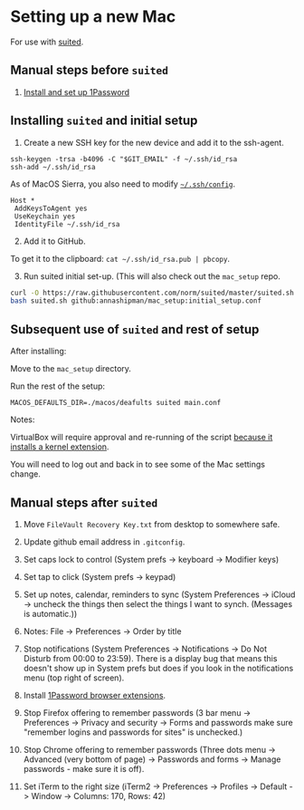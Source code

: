 # Setting up a new Mac

For use with [suited](https://github.com/norm/suited).

## Manual steps before `suited`

1. [Install and set up 1Password](/docs/1Password_setup.md)

## Installing `suited` and initial setup

1. Create a new SSH key for the new device and add it to the ssh-agent.

```
ssh-keygen -trsa -b4096 -C "$GIT_EMAIL" -f ~/.ssh/id_rsa
ssh-add ~/.ssh/id_rsa
```

As of MacOS Sierra, you also need to modify [`~/.ssh/config`](https://help.github.com/enterprise/2.12/user/articles/generating-a-new-ssh-key-and-adding-it-to-the-ssh-agent/).

```
Host *
 AddKeysToAgent yes
 UseKeychain yes
 IdentityFile ~/.ssh/id_rsa
```


2. Add it to GitHub.

To get it to the clipboard: `cat ~/.ssh/id_rsa.pub | pbcopy`.

3. Run suited initial set-up. (This will also check out the `mac_setup` repo.

```bash
curl -O https://raw.githubusercontent.com/norm/suited/master/suited.sh
bash suited.sh github:annashipman/mac_setup:initial_setup.conf
```

## Subsequent use of `suited` and rest of setup

After installing:

Move to the `mac_setup` directory.

Run the rest of the setup:

```
MACOS_DEFAULTS_DIR=./macos/deafults suited main.conf
```

Notes:

VirtualBox will require approval and re-running of the script [because it installs a kernel extension](https://developer.apple.com/library/content/technotes/tn2459/_index.html).

You will need to log out and back in to see some of the Mac settings change.

## Manual steps after `suited`

1. Move `FileVault Recovery Key.txt` from desktop to somewhere safe.

2. Update github email address in `.gitconfig`.

3. Set caps lock to control (System prefs -> keyboard -> Modifier keys)

4. Set tap to click (System prefs -> keypad)

5. Set up notes, calendar, reminders to sync (System Preferences -> iCloud -> uncheck the things then select the things I want to synch. (Messages is automatic.))

6. Notes: File -> Preferences -> Order by title

7. Stop notifications (System Preferences -> Notifications -> Do Not Disturb from 00:00 to 23:59). There is a display bug that means this doesn't show up in System prefs but does if you look in the notifications menu (top right of screen).

8. Install [1Password browser extensions](https://agilebits.com/onepassword/extensions).

9. Stop Firefox offering to remember passwords (3 bar menu -> Preferences -> Privacy and security -> Forms and passwords make sure "remember logins and passwords for sites" is unchecked.)

10. Stop Chrome offering to remember passwords (Three dots menu -> Advanced (very bottom of page) -> Passwords and forms -> Manage passwords - make sure it is off).

11. Set iTerm to the right size (iTerm2 -> Preferences -> Profiles -> Default -> Window -> Columns: 170, Rows: 42)
